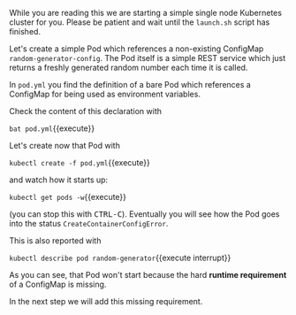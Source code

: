 
While you are reading this we are starting a simple single node Kubernetes cluster for you. Please be patient and wait until the `launch.sh` script has finished.

Let's create a simple Pod which references a non-existing ConfigMap `random-generator-config`.
The Pod itself is a simple REST service which just returns a freshly generated random number each time it is called.

In `pod.yml` you find the definition of a bare Pod which references a ConfigMap for being used as environment variables.

Check the content of this declaration with

`bat pod.yml`{{execute}}

Let's create now that Pod with

`kubectl create -f pod.yml`{{execute}}

and watch how it starts up:

`kubectl get pods -w`{{execute}}

(you can stop this with <kbd>CTRL-C</kbd>).
Eventually you will see how the Pod goes into the status `CreateContainerConfigError`.

This is also reported with

`kubectl describe pod random-generator`{{execute interrupt}}

As you can see, that Pod won't start because the hard **runtime requirement** of a ConfigMap is missing.

In the next step we will add this missing requirement.
